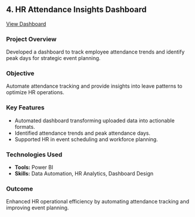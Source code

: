 ## 4. HR Attendance Insights Dashboard
[View Dashboard](https://project.novypro.com/KmaPey)

### Project Overview
Developed a dashboard to track employee attendance trends and identify peak days for strategic event planning.

### Objective
Automate attendance tracking and provide insights into leave patterns to optimize HR operations.

### Key Features
- Automated dashboard transforming uploaded data into actionable formats.
- Identified attendance trends and peak attendance days.
- Supported HR in event scheduling and workforce planning.

### Technologies Used
- **Tools:** Power BI
- **Skills:** Data Automation, HR Analytics, Dashboard Design

### Outcome
Enhanced HR operational efficiency by automating attendance tracking and improving event planning.

